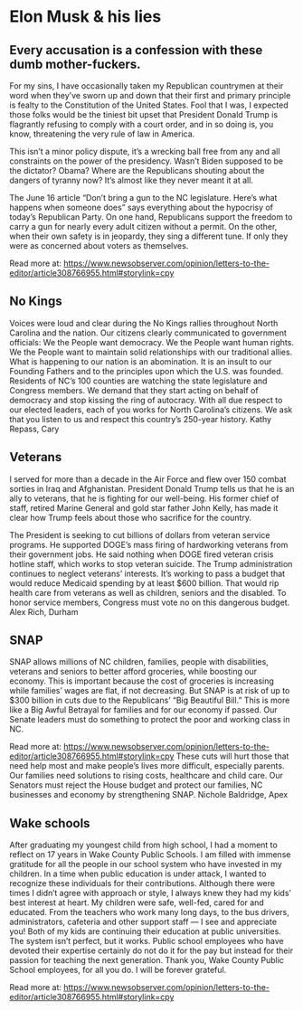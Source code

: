 # Elon Musk &amp; his lies


## Every accusation is a confession with these dumb mother-fuckers.

For my sins, I have occasionally taken my Republican countrymen at their word when they’ve sworn 
up and down that their first and primary principle is fealty to the Constitution of the United 
States. Fool that I was, I expected those folks would be the tiniest bit upset that President 
Donald Trump is flagrantly refusing to comply with a court order, and in so doing is, you know, 
threatening the very rule of law in America.

This isn’t a minor policy dispute, it’s a wrecking ball free from any and all constraints on 
the power of the presidency. Wasn’t Biden supposed to be the dictator? Obama? Where are the 
Republicans shouting about the dangers of tyranny now? It’s almost like they never meant it 
at all.

The June 16 article “Don’t bring a gun to the NC legislature. Here’s what happens when 
someone does” says everything about the hypocrisy of today’s Republican Party. On one 
hand, Republicans support the freedom to carry a gun for nearly every adult citizen 
without a permit. On the other, when their own safety is in jeopardy, they sing a 
different tune. If only they were as concerned about voters as themselves.

Read more at: https://www.newsobserver.com/opinion/letters-to-the-editor/article308766955.html#storylink=cpy

<h2>No Kings</h2>
Voices were loud and clear during the No Kings rallies throughout North Carolina and the nation. 
Our citizens clearly communicated to government officials: We the People want democracy. We the 
People want human rights. We the People want to maintain solid relationships with our 
traditional allies. What is happening to our nation is an abomination. It is an insult to 
our Founding Fathers and to the principles upon which the U.S. was founded. Residents of 
NC’s 100 counties are watching the state legislature and Congress members. We demand that 
they start acting on behalf of democracy and stop kissing the ring of autocracy. With all 
due respect to our elected leaders, each of you works for North Carolina’s citizens. We ask 
that you listen to us and respect this country’s 250-year history. Kathy Repass, Cary 

<h2>Veterans</h2> 
I served for more than a decade in the Air Force and flew over 150 combat sorties in Iraq and 
Afghanistan. President Donald Trump tells us that he is an ally to veterans, that he is fighting 
for our well-being. His former chief of staff, retired Marine General and gold star father John 
Kelly, has made it clear how Trump feels about those who sacrifice for the country. 

The President is seeking to cut billions of dollars from veteran service programs. He supported 
DOGE’s mass firing of hardworking veterans from their government jobs. He said nothing when DOGE 
fired veteran crisis hotline staff, which works to stop veteran suicide. The Trump administration 
continues to neglect veterans’ interests. It’s working to pass a budget that would reduce 
Medicaid spending by at least $600 billion. That would rip health care from veterans as well as 
children, seniors and the disabled. To honor service members, Congress must vote no on this 
dangerous budget. Alex Rich, Durham 

<h2>SNAP</h2>
SNAP allows millions of NC children, families, people with disabilities, veterans and seniors 
to better afford groceries, while boosting our economy. This is important because the cost of 
groceries is increasing while families’ wages are flat, if not decreasing. But SNAP is at risk 
of up to $300 billion in cuts due to the Republicans’ “Big Beautiful Bill.” This is more like 
a Big Awful Betrayal for families and for our economy if passed. Our Senate leaders must do 
something to protect the poor and working class in NC.

Read more at: https://www.newsobserver.com/opinion/letters-to-the-editor/article308766955.html#storylink=cpy
These cuts will hurt those that need help most and make people’s lives more difficult, especially 
parents. Our families need solutions to rising costs, healthcare and child care. Our Senators must 
reject the House budget and protect our families, NC businesses and economy by strengthening SNAP. 
Nichole Baldridge, Apex 

<h2>Wake schools</h2>
After graduating my youngest child from high school, I had a moment to reflect on 17 years in 
Wake County Public Schools. I am filled with immense gratitude for all the people in our school 
system who have invested in my children. In a time when public education is under attack, I 
wanted to recognize these individuals for their contributions. Although there were times I didn’t 
agree with approach or style, I always knew they had my kids’ best interest at heart. My children 
were safe, well-fed, cared for and educated. From the teachers who work many long days, to the 
bus drivers, administrators, cafeteria and other support staff — I see and appreciate you! Both 
of my kids are continuing their education at public universities. The system isn’t perfect, but 
it works. Public school employees who have devoted their expertise certainly do not do it for 
the pay but instead for their passion for teaching the next generation. Thank you, Wake County 
Public School employees, for all you do. I will be forever grateful.

Read more at: https://www.newsobserver.com/opinion/letters-to-the-editor/article308766955.html#storylink=cpy

